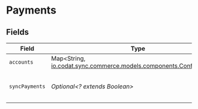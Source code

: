 # Payments


## Fields

| Field                                                                                                           | Type                                                                                                            | Required                                                                                                        | Description                                                                                                     |
| --------------------------------------------------------------------------------------------------------------- | --------------------------------------------------------------------------------------------------------------- | --------------------------------------------------------------------------------------------------------------- | --------------------------------------------------------------------------------------------------------------- |
| `accounts`                                                                                                      | Map<String, [io.codat.sync.commerce.models.components.ConfigAccount](../../models/components/ConfigAccount.md)> | :heavy_minus_sign:                                                                                              | N/A                                                                                                             |
| `syncPayments`                                                                                                  | *Optional<? extends Boolean>*                                                                                   | :heavy_minus_sign:                                                                                              | Boolean indicator for syncing sales.                                                                            |